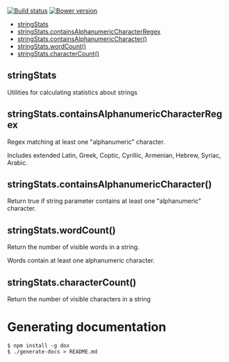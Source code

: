 [![Build status](https://img.shields.io/travis/jbrudvik/sublime-sum.svg)](https://travis-ci.org/jbrudvik/sublime-sum)
[![Bower version](http://img.shields.io/bower/v/string-stats.svg)](https://github.com/jbrudvik/string-stats)

  - [stringStats](#stringstats)
  - [stringStats.containsAlphanumericCharacterRegex](#stringstatscontainsalphanumericcharacterregex)
  - [stringStats.containsAlphanumericCharacter()](#stringstatscontainsalphanumericcharacter)
  - [stringStats.wordCount()](#stringstatswordcount)
  - [stringStats.characterCount()](#stringstatscharactercount)

## stringStats

  Utilities for calculating statistics about strings

## stringStats.containsAlphanumericCharacterRegex

  Regex matching at least one "alphanumeric" character.
  
  Includes extended Latin, Greek, Coptic, Cyrillic, Armenian, Hebrew, Syriac, Arabic.

## stringStats.containsAlphanumericCharacter()

  Return true if string parameter contains at least one "alphanumeric" character.

## stringStats.wordCount()

  Return the number of visible words in a string.
  
  Words contain at least one alphanumeric character.

## stringStats.characterCount()

  Return the number of visible characters in a string

# Generating documentation

    $ npm install -g dox
    $ ./generate-docs > README.md
